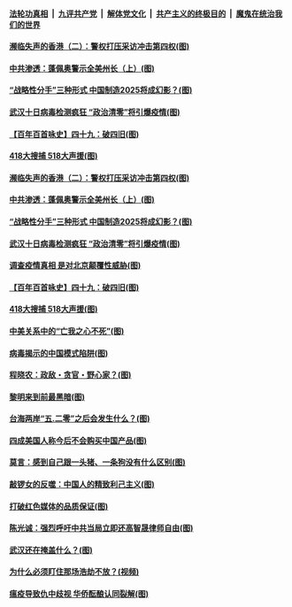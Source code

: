 ####  [法轮功真相](../../../../basic/blob/master/README.md?t=05210731) &nbsp;|&nbsp; [九评共产党](../../../../9ping.md/blob/master/README.md?t=05210731) &nbsp;|&nbsp; [解体党文化](../../../../jtdwh.md/blob/master/README.md?t=05210731)  &nbsp;|&nbsp; [共产主义的终极目的](../../../../gczydzjmd.md/blob/master/README.md?t=05210731) &nbsp;|&nbsp; [魔鬼在统治我们的世界](../../../../mgztzwmdsj.md/blob/master/README.md?t=05210731) 

#### [濒临失声的香港（二）：警权打压采访冲击第四权(图)](../pages/p4/933806.md?t=05210731) 

#### [中共渗透：蓬佩奥警示全美州长（上）(图)](../pages/p4/933782.md?t=05210731) 

#### [“战略性分手”三种形式 中国制造2025将成幻影？(图)](../pages/p4/933779.md?t=05210731) 

#### [武汉十日病毒检测疯狂 “政治清零”将引爆疫情(图)](../pages/p4/933803.md?t=05210731) 

#### [【百年百首咏史】四十九：破四旧(图)](../pages/p4/933786.md?t=05210731) 

#### [418大搜捕 518大声援(图)](../pages/p4/933785.md?t=05210731) 

#### [濒临失声的香港（二）：警权打压采访冲击第四权(图)](../pages/p4/933806.md?t=05210731) 

#### [中共渗透：蓬佩奥警示全美州长（上）(图)](../pages/p4/933782.md?t=05210731) 

#### [“战略性分手”三种形式 中国制造2025将成幻影？(图)](../pages/p4/933779.md?t=05210731) 

#### [武汉十日病毒检测疯狂 “政治清零”将引爆疫情(图)](../pages/p4/933803.md?t=05210731) 

#### [调查疫情真相 是对北京颠覆性威胁(图)](../pages/p4/933804.md?t=05210731) 

#### [【百年百首咏史】四十九：破四旧(图)](../pages/p4/933786.md?t=05210731) 

#### [418大搜捕 518大声援(图)](../pages/p4/933785.md?t=05210731) 

#### [中美关系中的“亡我之心不死”(图)](../pages/p4/933706.md?t=05210731) 

#### [病毒揭示的中国模式陷阱(图)](../pages/p4/933698.md?t=05210731) 

#### [程晓农：政敌・贪官・野心家？(图)](../pages/p4/933694.md?t=05210731) 

#### [黎明来到前最黑暗(图)](../pages/p4/933693.md?t=05210731) 

#### [台海两岸“五.二零”之后会发生什么？(图)](../pages/p4/933689.md?t=05210731) 

#### [四成美国人称今后不会购买中国产品(图)](../pages/p4/933686.md?t=05210731) 

#### [莫言：感到自己跟一头猪、一条狗没有什么区别(图)](../pages/p4/933579.md?t=05210731) 

#### [敲锣女的反噬：中国人的精致利己主义(图)](../pages/p4/933587.md?t=05210731) 

#### [打破红色媒体的品质保证(图)](../pages/p4/933584.md?t=05210731) 

#### [陈光诚：强烈呼吁中共当局立即还高智晟律师自由(图)](../pages/p4/933576.md?t=05210731) 

#### [武汉还在掩盖什么？(图)](../pages/p4/933581.md?t=05210731) 

#### [为什么必须盯住那场浩劫不放？(视频)](../pages/p4/933577.md?t=05210731) 

#### [瘟疫导致仇中歧视 华侨酝酿认同裂解(图)](../pages/p4/933495.md?t=05210731) 

